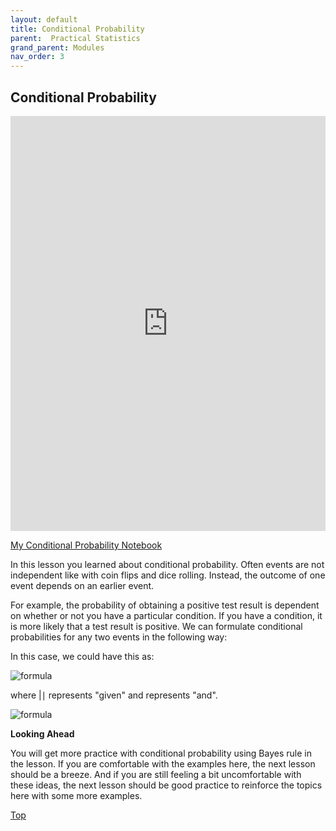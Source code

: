 ```yaml
---
layout: default
title: Conditional Probability
parent:  Practical Statistics
grand_parent: Modules
nav_order: 3
---
```

## Conditional Probability

<iframe width="100%" height="664" src="https://www.youtube.com/embed/yepMH9VswI8" title="YouTube video player" frameborder="0" allow="accelerometer; autoplay; clipboard-write; encrypted-media; gyroscope; picture-in-picture" allowfullscreen></iframe>

[My Conditional Probability Notebook](https://nbviewer.jupyter.org/github/m-soro/Data_Analyst/blob/main/modules/practical_statistics/Conditional_Probability.ipynb)


In this lesson you learned about conditional probability. Often events are not independent like with coin flips and dice rolling. Instead, the outcome of one event depends on an earlier event.

For example, the probability of obtaining a positive test result is dependent on whether or not you have a particular condition. If you have a condition, it is more likely that a test result is positive. We can formulate conditional probabilities for any two events in the following way:

In this case, we could have this as:

![formula](/practical_statistics/001.png)

where |∣ represents "given" and  represents "and".

![formula](/practical_statistics/002.png)

**Looking Ahead**

You will get more practice with conditional probability using Bayes rule in the lesson. If you are comfortable with the examples here, the next lesson should be a breeze. And if you are still feeling a bit uncomfortable with these ideas, the next lesson should be good practice to reinforce the topics here with some more examples.

[Top](#)
